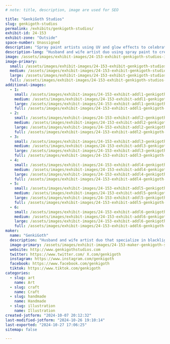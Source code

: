 ```yaml
---
# note: title, description, image are used for SEO

title: "GenkiGoth Studios"
slug: genkigoth-studios
permalink: /exhibits/genkigoth-studios/
exhibit-id: 24-153
exhibit-zone: "Outside"
space-number: Unassigned
description: "Spray paint artists using UV and glow effects to celebrate multiple fandoms and interests. "
description-long: "Husband and wife artist duo using spray paint to create one of a kind works of art.  Specializing in blacklight/UV and glow in the dark effects,they collaborate to produce unique orignal art, as well as celebrate their love for all things nerdy."
image: /assets/images/exhibit-images/24-153-exhibit-genkigoth-studios-inbound7955016665215712518-large.jpg
image-primary: 
  small: /assets/images/exhibit-images/24-153-exhibit-genkigoth-studios-inbound7955016665215712518-small.jpg
  medium: /assets/images/exhibit-images/24-153-exhibit-genkigoth-studios-inbound7955016665215712518-medium.jpg
  large: /assets/images/exhibit-images/24-153-exhibit-genkigoth-studios-inbound7955016665215712518-large.jpg
  full: /assets/images/exhibit-images/24-153-exhibit-genkigoth-studios-inbound7955016665215712518-full.jpg
additional-images: 
  - 1:
    small: /assets/images/exhibit-images/24-153-exhibit-addl1-genkigoth-studios-inbound1162214962978968451-small.jpg
    medium: /assets/images/exhibit-images/24-153-exhibit-addl1-genkigoth-studios-inbound1162214962978968451-medium.jpg
    large: /assets/images/exhibit-images/24-153-exhibit-addl1-genkigoth-studios-inbound1162214962978968451-large.jpg
    full: /assets/images/exhibit-images/24-153-exhibit-addl1-genkigoth-studios-inbound1162214962978968451-full.jpg
  - 2:
    small: /assets/images/exhibit-images/24-153-exhibit-addl2-genkigoth-studios-inbound5006901499634562855-small.jpg
    medium: /assets/images/exhibit-images/24-153-exhibit-addl2-genkigoth-studios-inbound5006901499634562855-medium.jpg
    large: /assets/images/exhibit-images/24-153-exhibit-addl2-genkigoth-studios-inbound5006901499634562855-large.jpg
    full: /assets/images/exhibit-images/24-153-exhibit-addl2-genkigoth-studios-inbound5006901499634562855-full.jpg
  - 3:
    small: /assets/images/exhibit-images/24-153-exhibit-addl3-genkigoth-studios-inbound8876317433511527994-small.jpg
    medium: /assets/images/exhibit-images/24-153-exhibit-addl3-genkigoth-studios-inbound8876317433511527994-medium.jpg
    large: /assets/images/exhibit-images/24-153-exhibit-addl3-genkigoth-studios-inbound8876317433511527994-large.jpg
    full: /assets/images/exhibit-images/24-153-exhibit-addl3-genkigoth-studios-inbound8876317433511527994-full.jpg
  - 4:
    small: /assets/images/exhibit-images/24-153-exhibit-addl4-genkigoth-studios-inbound8898770687264683868-small.jpg
    medium: /assets/images/exhibit-images/24-153-exhibit-addl4-genkigoth-studios-inbound8898770687264683868-medium.jpg
    large: /assets/images/exhibit-images/24-153-exhibit-addl4-genkigoth-studios-inbound8898770687264683868-large.jpg
    full: /assets/images/exhibit-images/24-153-exhibit-addl4-genkigoth-studios-inbound8898770687264683868-full.jpg
  - 5:
    small: /assets/images/exhibit-images/24-153-exhibit-addl5-genkigoth-studios-inbound4440387967861997981-small.jpg
    medium: /assets/images/exhibit-images/24-153-exhibit-addl5-genkigoth-studios-inbound4440387967861997981-medium.jpg
    large: /assets/images/exhibit-images/24-153-exhibit-addl5-genkigoth-studios-inbound4440387967861997981-large.jpg
    full: /assets/images/exhibit-images/24-153-exhibit-addl5-genkigoth-studios-inbound4440387967861997981-full.jpg
  - 6:
    small: /assets/images/exhibit-images/24-153-exhibit-addl6-genkigoth-studios-inbound2329688994640704397-small.jpg
    medium: /assets/images/exhibit-images/24-153-exhibit-addl6-genkigoth-studios-inbound2329688994640704397-medium.jpg
    large: /assets/images/exhibit-images/24-153-exhibit-addl6-genkigoth-studios-inbound2329688994640704397-large.jpg
    full: /assets/images/exhibit-images/24-153-exhibit-addl6-genkigoth-studios-inbound2329688994640704397-full.jpg
maker: 
  name: "GenkiGoth"
  description: "Husband and wife artist duo that specialize in blacklight/ UV reactive and glow in the dark one of a kind spray painted canvases."
  image-primary: /assets/images/exhibit-images/24-153-maker-genkigoth-studios-inbound2633156510622238541-medium.jpg
  website: http://www.genkigothstudios.com
  twitter: https://www.twitter.com/ X.com/genkigoth 
  instagram: https://www.instagram.com/genkigoth
  facebook: https://www.facebook.com/genkigoth
  tiktok: https://www.tiktok.com/genkigoth
categories: 
  - slug: art
    name: Art
  - slug: craft
    name: Craft
  - slug: handmade
    name: Handmade
  - slug: illustration
    name: Illustration
created-jotform: "2024-10-07 20:12:32"
last-modified-jotform: "2024-10-26 19:10:14"
last-exported: "2024-10-27 17:06:25"
sitemap: false

---
```

